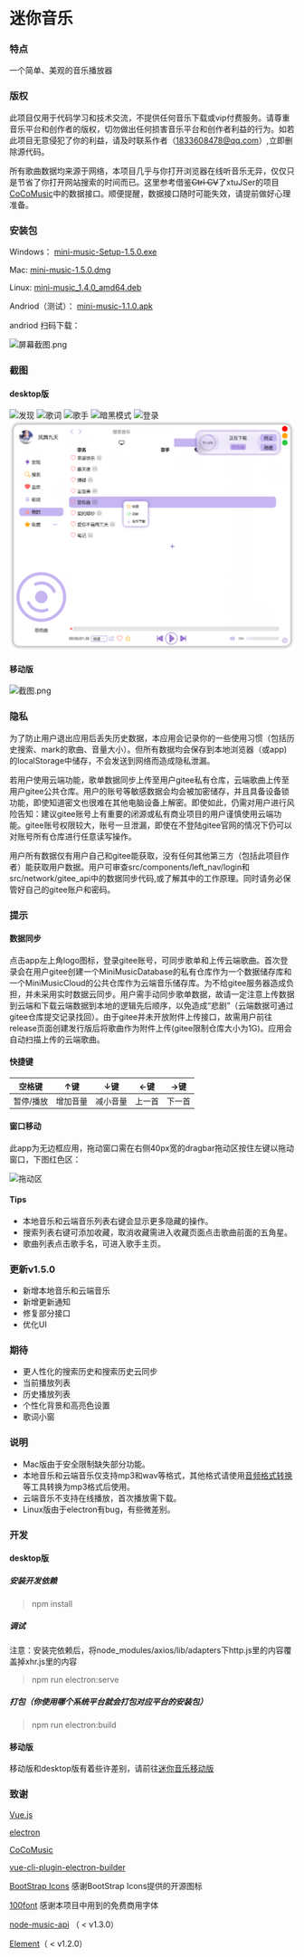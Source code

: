 # 迷你音乐

### 特点
一个简单、美观的音乐播放器

### 版权
此项目仅用于代码学习和技术交流，不提供任何音乐下载或vip付费服务。请尊重音乐平台和创作者的版权，切勿做出任何损害音乐平台和创作者利益的行为。如若此项目无意侵犯了你的利益，请及时联系作者（1833608478@qq.com）,立即删除源代码。

所有歌曲数据均来源于网络，本项目几乎与你打开浏览器在线听音乐无异，仅仅只是节省了你打开网站搜索的时间而已。这里参考借鉴~~Ctrl CV~~了xtuJSer的项目[CoCoMusic](https://github.com/xtuJSer/CoCoMusic)中的数据接口。顺便提醒，数据接口随时可能失效，请提前做好心理准备。

### 安装包
Windows：    [mini-music-Setup-1.5.0.exe](https://gitee.com/cgper/miniMusic/attach_files/1048544/download/%E8%BF%B7%E4%BD%A0%E9%9F%B3%E4%B9%90%20Setup%201.5.0.exe)

Mac:         [mini-music-1.5.0.dmg](https://gitee.com/cgper/miniMusic/attach_files/1048542/download/%E8%BF%B7%E4%BD%A0%E9%9F%B3%E4%B9%90-1.5.0.dmg)

Linux:       [mini-music_1.4.0_amd64.deb](https://gitee.com/cgper/miniMusic/attach_files/761654/download/mini-music_1.4.0_amd64.deb)

Andriod（测试）：    [mini-music-1.1.0.apk](https://gitee.com/cgper/mini-music-mobile/attach_files/530445/download/mini-music-1.1.0.apk)

andriod 扫码下载：

![](https://images.gitee.com/uploads/images/2020/1125/162724_4ad751f3_2020534.png "屏幕截图.png")


### 截图
#### desktop版
![发现](https://images.gitee.com/uploads/images/2021/0704/150815_b4cd5a33_2020534.png "发现")
![歌词](https://images.gitee.com/uploads/images/2021/0704/150929_db868484_2020534.png "歌词")
![歌手](https://images.gitee.com/uploads/images/2021/0705/160127_5ce75584_2020534.png "歌手")
![暗黑模式](https://images.gitee.com/uploads/images/2021/0704/150955_b8e971cb_2020534.png "暗黑模式")
![登录](https://images.gitee.com/uploads/images/2021/0704/151036_a49df517_2020534.png "登录")
![右键](screenshot/Snipaste_2022-05-01_16-50-19.png)
#### 移动版
![](https://images.gitee.com/uploads/images/2020/1125/161948_c0653461_2020534.png "截图.png")

### 隐私
为了防止用户退出应用后丢失历史数据，本应用会记录你的一些使用习惯（包括历史搜索、mark的歌曲、音量大小）。但所有数据均会保存到本地浏览器（或app)的localStorage中储存，不会发送到网络而造成隐私泄漏。

若用户使用云端功能，歌单数据同步上传至用户gitee私有仓库，云端歌曲上传至用户gitee公共仓库。用户的账号等敏感数据会均会被加密储存，并且具备设备锁功能，即使知道密文也很难在其他电脑设备上解密。即使如此，仍需对用户进行风险告知：建议gitee账号上有重要的闭源或私有商业项目的用户谨慎使用云端功能。gitee账号权限较大，账号一旦泄漏，即使在不登陆gitee官网的情况下仍可以对账号所有仓库进行任意读写操作。

用户所有数据仅有用户自己和gitee能获取，没有任何其他第三方（包括此项目作者）能获取用户数据。用户可审查src/components/left_nav/login和src/network/gitee_api中的数据同步代码,或了解其中的工作原理。同时请务必保管好自己的gitee账户和密码。

### 提示

#### 数据同步
点击app左上角logo图标，登录gitee账号，可同步歌单和上传云端歌曲。首次登录会在用户gitee创建一个MiniMusicDatabase的私有仓库作为一个数据储存库和一个MiniMusicCloud的公共仓库作为云端音乐储存库。为不给gitee服务器造成负担，并未采用实时数据云同步。用户需手动同步歌单数据，故请一定注意上传数据到云端和下载云端数据到本地的逻辑先后顺序，以免造成“悲剧”（云端数据可通过gitee仓库提交记录找回）。由于gitee并未开放附件上传接口，故需用户前往release页面创建发行版后将歌曲作为附件上传(gitee限制仓库大小为1G)。应用会自动扫描上传的云端歌曲。

#### 快捷键
| 空格键   | ↑键  | ↓键 | ←键 | →键 |
|-------|------|-------|-------|--------|
| 暂停/播放 | 增加音量 | 减小音量  | 上一首   | 下一首    |

#### 窗口移动
此app为无边框应用，拖动窗口需在右侧40px宽的dragbar拖动区按住左键以拖动窗口，下图红色区：

![拖动区](https://images.gitee.com/uploads/images/2021/0704/155057_4730ae67_2020534.png "拖动区")


#### Tips
- 本地音乐和云端音乐列表右键会显示更多隐藏的操作。
- 搜索列表右键可添加收藏，取消收藏需进入收藏页面点击歌曲前面的五角星。
- 歌曲列表点击歌手名，可进入歌手主页。

### 更新v1.5.0
- 新增本地音乐和云端音乐
- 新增更新通知
- 修复部分接口
- 优化UI

### 期待
- 更人性化的搜索历史和搜索历史云同步
- 当前播放列表
- 历史播放列表
- 个性化背景和高亮色设置
- 歌词小窗

### 说明
- Mac版由于安全限制缺失部分功能。
- 本地音乐和云端音乐仅支持mp3和wav等格式，其他格式请使用[音频格式转换](https://www.aconvert.com/cn/audio/)等工具转换为mp3格式后使用。
- 云端音乐不支持在线播放，首次播放需下载。
- Linux版由于electron有bug，有些微差别。

### 开发
#### desktop版
##### 安装开发依赖
> npm install
##### 调试
注意：安装完依赖后，将node_modules/axios/lib/adapters下http.js里的内容覆盖掉xhr.js里的内容
> npm run electron:serve
##### 打包（你使用哪个系统平台就会打包对应平台的安装包）
> npm run electron:build
#### 移动版
移动版和desktop版有着些许差别，请前往[迷你音乐移动版](https://gitee.com/cgper/mini-music-mobile)

### 致谢
[Vue.js](https://cn.vuejs.org/)

[electron](https://www.electronjs.org/)

[CoCoMusic](https://github.com/xtuJSer/CoCoMusic)

[vue-cli-plugin-electron-builder](https://github.com/nklayman/vue-cli-plugin-electron-builder)

[BootStrap Icons](https://icons.getbootstrap.com/)   感谢BootStrap Icons提供的开源图标

[100font](https://www.100font.com/)  感谢本项目中用到的免费商用字体

[node-music-api](https://github.com/lunhui1994/node-music-api) （ < v1.3.0）

[Element](https://element.eleme.cn/#/zh-CN)（ < v1.2.0）
